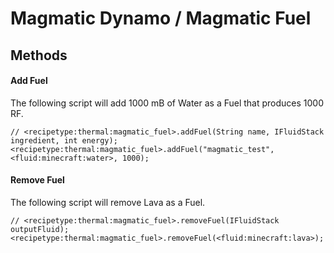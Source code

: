 # Magmatic Dynamo / Magmatic Fuel

## Methods

#### Add Fuel

The following script will add 1000 mB of Water as a Fuel that produces 1000 RF.

```zenscript
// <recipetype:thermal:magmatic_fuel>.addFuel(String name, IFluidStack ingredient, int energy);
<recipetype:thermal:magmatic_fuel>.addFuel("magmatic_test", <fluid:minecraft:water>, 1000);
```

#### Remove Fuel

The following script will remove Lava as a Fuel.

```zenscript
// <recipetype:thermal:magmatic_fuel>.removeFuel(IFluidStack outputFluid);
<recipetype:thermal:magmatic_fuel>.removeFuel(<fluid:minecraft:lava>);
```
